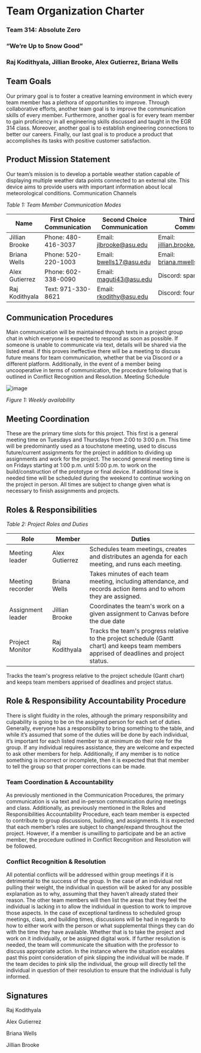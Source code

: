 
# Team Organization Charter

### Team 314: Absolute Zero

### “We’re Up to Snow Good”

### Raj Kodithyala, Jillian Brooke, Alex Gutierrez, Briana Wells

## Team Goals

Our primary goal is to foster a creative learning environment in which every team member has a plethora of opportunities to improve. Through collaborative efforts, another team goal is to improve the communication skills of every member. Furthermore, another goal is for every team member to gain proficiency in all engineering skills discussed and taught in the EGR 314 class. Moreover, another goal is to establish engineering connections to better our careers. Finally, our last goal is to produce a product that accomplishes its tasks with positive customer satisfaction.

## Product Mission Statement

Our team’s mission is to develop a portable weather station capable of displaying multiple weather data points connected to an external site. This device aims to provide users with important information about local meteorological conditions.
Communication Channels

_Table 1: Team Member Communication Modes_

| Name | First Choice Communication | Second Choice Communication | Third Choice Communication |
| ---------------------------------------- | --------- | ------- | --------|
| Jillian Brooke | Phone: 480-416-3037 | Email: jlbrooke@asu.edu | Email: jillian.brooke.asi@gmail.com |
| Briana Wells | Phone: 520-220-1003 | Email: bwells17@asu.edu | Email: briana.mwells@yahoo.com |
|Alex Gutierrez|Phone: 602-338-0090|Email: maguti43@asu.edu|Discord: sparercomic228|
|Raj Kodithyala|Text: 971-330-8621|Email: rkodithy@asu.edu| Discord: fourflash|

## Communication Procedures
Main communication will be maintained through texts in a project group chat in which everyone is expected to respond as soon as possible. If someone is unable to communicate via text, details will be shared via the listed email. If this proves ineffective there will be a meeting to discuss future means for team communication, whether that be via Discord or a different platform. Additionally, in the event of a member being uncooperative in terms of communication, the procedure following that is outlined in Conflict Recognition and Resolution.
Meeting Schedule

![image](https://github.com/Abs0lute-Zer0/AbsoluteZero.github.io/assets/156485138/2883cd60-5932-4ce2-b37d-8e6d5aa2b195)

_Figure 1: Weekly availability_

## Meeting Coordination
These are the primary time slots for this project. This first is a general meeting time on Tuesdays and Thursdays from 2:00 to 3:00 p.m. This time will be predominantly used as a touchstone meeting, used to discuss future/current assignments for the project in addition to dividing up assignments and work for the project. The second general meeting time is on Fridays starting at 1:00 p.m. until 5:00 p.m. to work on the build/construction of the prototype or final device. If additional time is needed time will be scheduled during the weekend to continue working on the project in person.
All times are subject to change given what is necessary to finish assignments and projects.

## Roles & Responsibilities

_Table 2: Project Roles and Duties_

| Role | Member | Duties |
| ---------------------------------------- | --------- | ------- |
| Meeting leader | Alex Gutierrez | Schedules team meetings, creates and distributes an agenda for each meeting, and runs each meeting. |
| Meeting recorder | Briana Wells | Takes minutes of each team meeting, including attendance, and records action items and to whom they are assigned. |
|Assignment leader|Jillian Brooke|Coordinates the team's work on a given assignment to Canvas before the due date|
|Project Monitor|Raj Kodithyala|Tracks the team's progress relative to the project schedule (Gantt chart) and keeps team members apprised of deadlines and project status.|

Tracks the team's progress relative to the project schedule (Gantt chart) and keeps team members apprised of deadlines and project status.

## Role & Responsibility Accountability Procedure
There is slight fluidity in the roles, although the primary responsibility and culpability is going to be on the assigned person for each set of duties. Generally, everyone has a responsibility to bring something to the table, and while it’s assumed that some of the duties will be done by each individual, it’s important for each listed member to at minimum do their role for the group. If any individual requires assistance, they are welcome and expected to ask other members for help. Additionally, if any member is to notice something is incorrect or incomplete, then it is expected that that member to tell the group so that proper corrections can be made.

### Team Coordination & Accountability
As previously mentioned in the Communication Procedures, the primary communication is via text and in-person communication during meetings and class. Additionally, as previously mentioned in the Roles and Responsibilities Accountability Procedure, each team member is expected to contribute to group discussions, building, and assignments. It is expected that each member’s roles are subject to change/expand throughout the project. However, if a member is unwilling to participate and be an active member, the procedure outlined in Conflict Recognition and Resolution will be followed.

### Conflict Recognition & Resolution
All potential conflicts will be addressed within group meetings if it is detrimental to the success of the group. In the case of an individual not pulling their weight, the individual in question will be asked for any possible explanation as to why, assuming that they haven’t already stated their reason. The other team members will then list the areas that they feel the individual is lacking in to allow the individual in question to work to improve those aspects. In the case of exceptional tardiness to scheduled group meetings, class, and building times, discussions will be had in regards to how to either work with the person or what supplemental things they can do with the time they have available. Whether that is to take the project and work on it individually, or be assigned digital work. If further resolution is needed, the team will communicate the situation with the professor to discuss appropriate action. In the instance where the situation escalates past this point consideration of pink slipping the individual will be made. If the team decides to pink slip the individual, the group will directly tell the individual in question of their resolution to ensure that the individual is fully informed.

## Signatures
Raj Kodithyala

Alex Gutierrez

Briana Wells

Jillian Brooke
